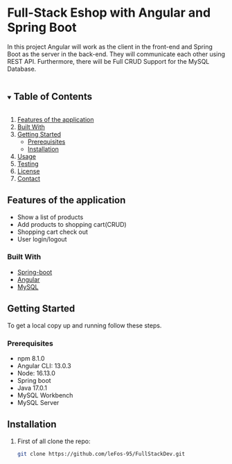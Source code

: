 # Full-Stack Eshop with Angular and Spring Boot

In this project Angular will work as the client in the front-end and Spring Boot as the server in the back-end. They will communicate each other using REST API. Furthermore, there will be Full CRUD Support for the MySQL Database.


<!-- TABLE OF CONTENTS -->
<details open="open">
  <summary><h2 style="display: inline-block">Table of Contents</h2></summary>
  <ol>
    <li>
      <a href="#features-of-the-application">Features of the application</a>
    </li>
    <li><a href="#built-with">Built With</a></li>
    <li>
      <a href="#getting-started">Getting Started</a>
      <ul>
        <li><a href="#prerequisites">Prerequisites</a></li>
        <li><a href="#installation">Installation</a></li>
      </ul>
    </li>
    <li><a href="#usage">Usage</a></li>
    <li><a href="#testing">Testing</a></li>
    <li><a href="#license">License</a></li>
    <li><a href="#contact">Contact</a></li>
    
  </ol>
</details>

## Features of the application

* Show a list of products
* Add products to shopping cart(CRUD)
* Shopping cart check out
* User login/logout

### Built With

- [Spring-boot](https://spring.io/projects/spring-boot)
- [Angular](https://angular.io/)
- [MySQL](https://www.mysql.com/)


<!-- GETTING STARTED -->

## Getting Started

To get a local copy up and running follow these steps.

### Prerequisites

- npm 8.1.0
- Angular CLI: 13.0.3
- Node: 16.13.0
- Spring boot
- Java 17.0.1
- MySQL Workbench
- MySQL Server

## Installation

1. First of all clone the repo:

   ```sh
   git clone https://github.com/leFos-95/FullStackDev.git

   ```
